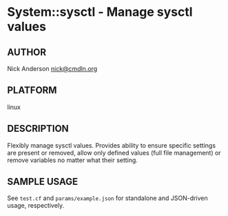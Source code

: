 # System::sysctl - Manage sysctl values
## AUTHOR
Nick Anderson <nick@cmdln.org>

## PLATFORM
linux

## DESCRIPTION
Flexibly manage sysctl values. Provides ability to ensure specific
settings are present or removed, allow only defined values (full file
management) or remove variables no matter what their setting.

## SAMPLE USAGE
See `test.cf` and `params/example.json` for standalone and JSON-driven usage, respectively.
